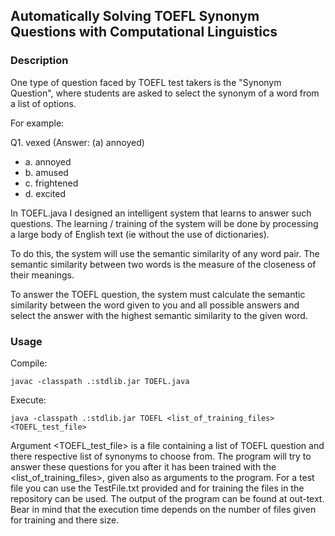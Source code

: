 ## Automatically Solving TOEFL Synonym Questions with Computational Linguistics

### Description
One type of question faced by TOEFL test takers is the "Synonym Question", where students are asked to select the synonym of a word from a list of options.

For example:

Q1. vexed  (Answer: (a) annoyed)
* a. annoyed
* b. amused
* c. frightened
* d. excited
  
In TOEFL.java I designed an intelligent system that learns to answer such questions. The learning / training of the system will be done by processing a large body of English text (ie without the use of dictionaries).

To do this, the system will use the semantic similarity of any word pair. The semantic similarity between two words is the measure of the closeness of their meanings.

To answer the TOEFL question, the system must calculate the semantic similarity between the word given to you and all possible answers and select the answer with the highest semantic similarity to the given word.

### Usage
Compile:

`javac -classpath .:stdlib.jar TOEFL.java`

Execute:

`java -classpath .:stdlib.jar TOEFL <list_of_training_files> <TOEFL_test_file>`

Argument <TOEFL_test_file> is a file containing a list of TOEFL question and there respective list of synonyms to choose from. The program will try to answer these questions for you after it has been trained with the <list_of_training_files>, given also as arguments to the program. For a test file you can use the TestFile.txt provided and for training the files in the repository can be used. The output of the program can be found at out-text. Bear in mind that the execution time depends on the number of files given for training and there size.
